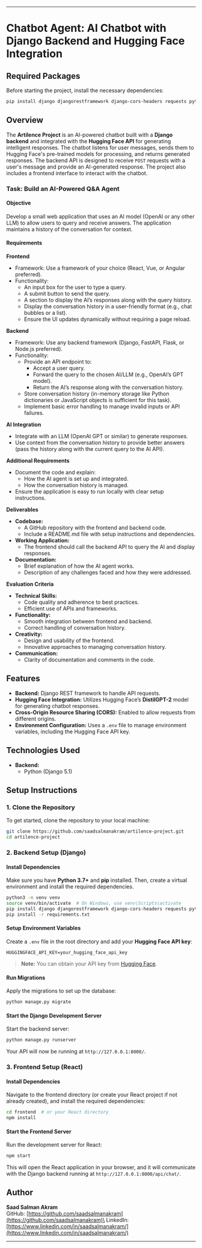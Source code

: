 
---

# Chatbot Agent: AI Chatbot with Django Backend and Hugging Face Integration

## Required Packages

Before starting the project, install the necessary dependencies:

```bash
pip install django djangorestframework django-cors-headers requests python-dotenv huggingface_hub
```

## Overview

The **Artilence Project** is an AI-powered chatbot built with a **Django backend** and integrated with the **Hugging Face API** for generating intelligent responses. The chatbot listens for user messages, sends them to Hugging Face's pre-trained models for processing, and returns generated responses. The backend API is designed to receive `POST` requests with a user's message and provide an AI-generated response. The project also includes a frontend interface to interact with the chatbot.

### Task: Build an AI-Powered Q&A Agent

#### Objective
Develop a small web application that uses an AI model (OpenAI or any other LLM) to allow users to query and receive answers. The application maintains a history of the conversation for context.

#### Requirements

**Frontend**
- Framework: Use a framework of your choice (React, Vue, or Angular preferred).
- Functionality:
  - An input box for the user to type a query.
  - A submit button to send the query.
  - A section to display the AI’s responses along with the query history.
  - Display the conversation history in a user-friendly format (e.g., chat bubbles or a list).
  - Ensure the UI updates dynamically without requiring a page reload.

**Backend**
- Framework: Use any backend framework (Django, FastAPI, Flask, or Node.js preferred).
- Functionality:
  - Provide an API endpoint to:
    - Accept a user query.
    - Forward the query to the chosen AI/LLM (e.g., OpenAI’s GPT model).
    - Return the AI’s response along with the conversation history.
  - Store conversation history (in-memory storage like Python dictionaries or JavaScript objects is sufficient for this task).
  - Implement basic error handling to manage invalid inputs or API failures.

**AI Integration**
- Integrate with an LLM (OpenAI GPT or similar) to generate responses.
- Use context from the conversation history to provide better answers (pass the history along with the current query to the AI API).

**Additional Requirements**
- Document the code and explain:
  - How the AI agent is set up and integrated.
  - How the conversation history is managed.
- Ensure the application is easy to run locally with clear setup instructions.

**Deliverables**
- **Codebase:**
  - A GitHub repository with the frontend and backend code.
  - Include a README.md file with setup instructions and dependencies.
- **Working Application:**
  - The frontend should call the backend API to query the AI and display responses.
- **Documentation:**
  - Brief explanation of how the AI agent works.
  - Description of any challenges faced and how they were addressed.

**Evaluation Criteria**
- **Technical Skills:**
  - Code quality and adherence to best practices.
  - Efficient use of APIs and frameworks.
- **Functionality:**
  - Smooth integration between frontend and backend.
  - Correct handling of conversation history.
- **Creativity:**
  - Design and usability of the frontend.
  - Innovative approaches to managing conversation history.
- **Communication:**
  - Clarity of documentation and comments in the code.

## Features

- **Backend:** Django REST framework to handle API requests.
- **Hugging Face Integration:** Utilizes Hugging Face’s **DistilGPT-2** model for generating chatbot responses.
- **Cross-Origin Resource Sharing (CORS):** Enabled to allow requests from different origins.
- **Environment Configuration:** Uses a `.env` file to manage environment variables, including the Hugging Face API key.

## Technologies Used

- **Backend:**
  - Python (Django 5.1)

## Setup Instructions

### 1. **Clone the Repository**

To get started, clone the repository to your local machine:

```bash
git clone https://github.com/saadsalmanakram/artilence-project.git
cd artilence-project
```

### 2. **Backend Setup (Django)**

#### Install Dependencies

Make sure you have **Python 3.7+** and **pip** installed. Then, create a virtual environment and install the required dependencies.

```bash
python3 -m venv venv
source venv/bin/activate  # On Windows, use venv\Scripts\activate
pip install django djangorestframework django-cors-headers requests python-dotenv
pip install -r requirements.txt
```

#### Setup Environment Variables

Create a `.env` file in the root directory and add your **Hugging Face API key**:

```env
HUGGINGFACE_API_KEY=your_hugging_face_api_key
```

> **Note:** You can obtain your API key from [Hugging Face](https://huggingface.co/).

#### Run Migrations

Apply the migrations to set up the database:

```bash
python manage.py migrate
```

#### Start the Django Development Server

Start the backend server:

```bash
python manage.py runserver
```

Your API will now be running at `http://127.0.0.1:8000/`.

### 3. **Frontend Setup (React)**

#### Install Dependencies

Navigate to the frontend directory (or create your React project if not already created), and install the required dependencies:

```bash
cd frontend  # or your React directory
npm install
```

#### Start the Frontend Server

Run the development server for React:

```bash
npm start
```

This will open the React application in your browser, and it will communicate with the Django backend running at `http://127.0.0.1:8000/api/chat/`.

## Author

**Saad Salman Akram**\
GitHub: [https://github.com/saadsalmanakram](https://github.com/saadsalmanakram)\
LinkedIn: [https://www.linkedin.com/in/saadsalmanakram/](https://www.linkedin.com/in/saadsalmanakram/)

---

